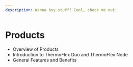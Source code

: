 ```yaml
---
description: Wanna buy stuff? Cool, check me out!
---
```


# Products

* Overview of Products&#x20;
* Introduction to ThermoFlex Duo and ThermoFlex Node&#x20;
* General Features and Benefits
